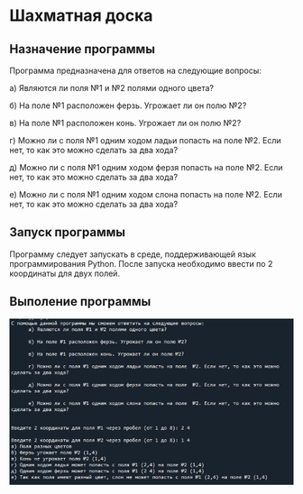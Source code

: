 # Шахматная доска


Назначение программы
-----
Программа предназначена для ответов на следующие вопросы:

   а) Являются ли поля №1 и №2 полями одного цвета?

   б) На поле №1 расположен ферзь. Угрожает ли он полю №2?

   в) На поле №1 расположен конь. Угрожает ли он полю №2?

   г) Можно ли с поля №1 одним ходом ладьи попасть на поле  №2. Если нет, то как это можно сделать за два хода?

   д) Можно ли с поля №1 одним ходом ферзя попасть на поле  №2. Если нет, то как это можно сделать за два хода?

   е) Можно ли с поля №1 одним ходом слона попасть на поле  №2. Если нет, то как это можно сделать за два хода?

Запуск программы
-----
Программу следует запускать в среде, поддерживающей язык программирования Python. После запуска необходимо ввести по 2 координаты для двух полей.

Выполение  программы
-----

![screenshot](screenshot.PNG)
